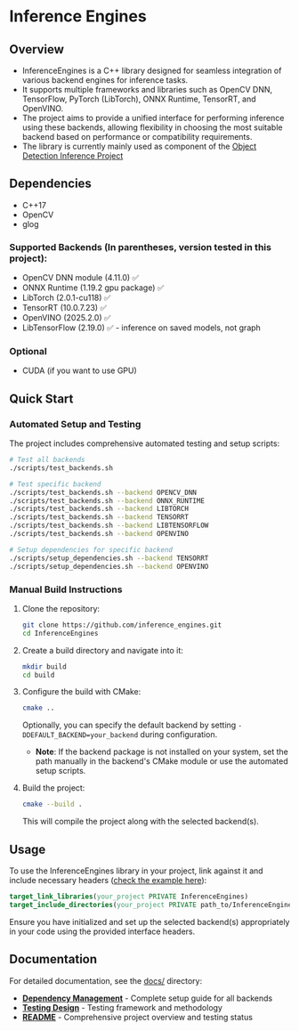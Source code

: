 
# Inference Engines

## Overview

* InferenceEngines is a C++ library designed for seamless integration of various backend engines for inference tasks. 
* It supports multiple frameworks and libraries such as OpenCV DNN, TensorFlow, PyTorch (LibTorch), ONNX Runtime, TensorRT, and OpenVINO.
* The project aims to provide a unified interface for performing inference using these backends, allowing flexibility in choosing the most suitable backend based on performance or compatibility requirements.
* The library is currently mainly used as component of the [Object Detection Inference Project](https://github.com/olibartfast/object-detection-inference)

## Dependencies 
- C++17
- OpenCV
- glog

### Supported Backends (In parentheses, version tested in this project):
* OpenCV DNN module (4.11.0) ✅
* ONNX Runtime (1.19.2 gpu package) ✅
* LibTorch (2.0.1-cu118) ✅
* TensorRT (10.0.7.23) ✅
* OpenVINO (2025.2.0) ✅
* LibTensorFlow (2.19.0) ✅ - inference on saved models, not graph

### Optional
* CUDA (if you want to use GPU)

## Quick Start

### Automated Setup and Testing

The project includes comprehensive automated testing and setup scripts:

```bash
# Test all backends
./scripts/test_backends.sh

# Test specific backend
./scripts/test_backends.sh --backend OPENCV_DNN
./scripts/test_backends.sh --backend ONNX_RUNTIME
./scripts/test_backends.sh --backend LIBTORCH
./scripts/test_backends.sh --backend TENSORRT
./scripts/test_backends.sh --backend LIBTENSORFLOW
./scripts/test_backends.sh --backend OPENVINO

# Setup dependencies for specific backend
./scripts/setup_dependencies.sh --backend TENSORRT
./scripts/setup_dependencies.sh --backend OPENVINO
```

### Manual Build Instructions

1. Clone the repository:

   ```bash
   git clone https://github.com/inference_engines.git
   cd InferenceEngines
   ```

2. Create a build directory and navigate into it:

   ```bash
   mkdir build
   cd build
   ```

3. Configure the build with CMake:

   ```bash
   cmake ..
   ```

   Optionally, you can specify the default backend by setting `-DDEFAULT_BACKEND=your_backend` during configuration.
   - **Note**: If the backend package is not installed on your system, set the path manually in the backend's CMake module or use the automated setup scripts.

4. Build the project:

   ```bash
   cmake --build .
   ```

   This will compile the project along with the selected backend(s).

## Usage

To use the InferenceEngines library in your project, link against it and include necessary headers ([check the example here](https://github.com/olibartfast/object-detection-inference/blob/master/CMakeLists.txt)):

```cmake
target_link_libraries(your_project PRIVATE InferenceEngines)
target_include_directories(your_project PRIVATE path_to/InferenceEngines/include)
```

Ensure you have initialized and set up the selected backend(s) appropriately in your code using the provided interface headers.

## Documentation

For detailed documentation, see the [docs/](docs/) directory:

- **[Dependency Management](docs/DEPENDENCY_MANAGEMENT.md)** - Complete setup guide for all backends
- **[Testing Design](docs/TESTING_DESIGN.md)** - Testing framework and methodology
- **[README](docs/README.md)** - Comprehensive project overview and testing status
